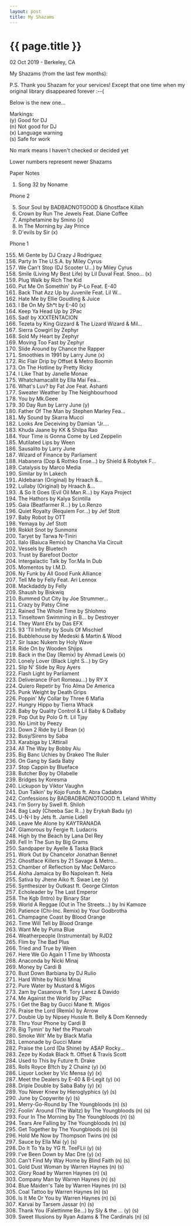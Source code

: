 ```yaml
---
layout: post
title: My Shazams
---
```


{{ page.title }}
================

<p class="meta">02 Oct 2019 - Berkeley, CA</p>

My Shazams (from the last few months):

P.S. Thank you Shazam for your services! Except that one time when my original library disappeared forever :--(

Below is the new one...

Markings:  
(y) Good for DJ  
(n) Not good for DJ  
(x) Language warning  
(s) Safe for work

No mark means I haven't checked or decided yet

Lower numbers represent newer Shazams

Paper Notes

1. Song 32 by Noname

Phone 2

5. Sour Soul by BADBADNOTGOOD & Ghostface Killah
4. Crown by Run The Jewels Feat. Diane Coffee
3. Amphetamine by Smino (x)
2. In The Morning by Jay Prince
1. D'evils by Sir (x)

Phone 1

155. Mi Gente by DJ Crazy J Rodriguez
154. Party In The U.S.A. by Miley Cyrus
153. We Can't Stop (DJ Scooter U...) by Miley Cyrus
152. Smile (Living My Best Life) by Lil Duval Feat. Snoo... (x)
151. Plug Walk by Rich The Kid
150. Put Me On Somethin' by P-Lo Feat. E-40
149. Back That Azz Up by Juvenile Feat. Lil W...
148. Hate Me by Ellie Goudling & Juice
147. I Be On My Sh\*t by E-40 (x)
146. Keep Ya Head Up by 2Pac
145. Sad! by XXXTENTACION
144. Tezeta by King Gizzard & The Lizard Wizard & Mil...
143. Sierra Cowgirl by Zephyr
142. Sold My Heart by Zephyr
141. Moving Too Fast by Zephyr
140. Slide Around by Chance the Rapper
139. Smoothies in 1991 by Larry June (x)
138. Ric Flair Drip by Offset & Metro Boomin
137. On The Hotline by Pretty Ricky
136. I Like That by Janelle Monae
135. Whatchamacallit by Ella Mai Fea...
134. What's Luv? by Fat Joe Feat. Ashanti
133. Sweater Weather by The Neighbourhood
132. You by Mk.Geee
131. 30 Day Run by Larry June (y)
130. Father Of The Man by Stephen Marley Fea...
129. My Sound by Skarra Mucci
128. Looks Are Deceiving by Damian "Jr....
127. Khuda Jaane by KK & Shilpa Rao
126. Your Time is Gonna Come by Led Zeppelin
125. Mutilated Lips by Ween
124. Sausalito by Larry June
123. Wizard of Finance by Parliament
122. Habanera (Dop & Rothko Ense...) by Shield & Robytek F...
121. Catalysis by Marco Media
120. Similar by In Lakech
119. Aldebaran (Original) by Hraach &...
118. Lullaby (Original) by Hraach &...
117. .& So It Goes (Evil Oil Man R...) by Kaya Project
116. The Hathors by Kalya Scintilla
115. Gaia (Beatfarmer R...) by Lo.Renzo
114. Quiet Royalty (Requiem For...) by Jef Stott
113. Baby Robot by OTT
112. Yemaya by Jef Stott
111. Rokkit Snot by Sunmonx
110. Taryet by Tarwa N-Tiniri
109. Ilalo (Baiuca Remix) by Chancha Via Circuit
108. Vessels by Bluetech
107. Trust by Barefoot Doctor
106. Intergalactic Talk by Tor.Ma In Dub
105. Momentos by I.M.D.
104. Ny Funk by All Good Funk Alliance
103. Tell Me by Felly Feat. Ari Lennox
102. Mackdaddy by Felly
101. Shaush by Biskwiq
100. Bummed Out City by Joe Strummer...
99. Crazy by Patsy Cline
98. Rained The Whole Time by Shlohmo
97. Tinseltown Swimming in B... by Destroyer
96. They Want Efx by Das EFX
95. 93 'Til Infinity by Souls Of Mischief
94. Bubblehouse by Medeski & Martin & Wood
93. Sir Isaac Nukem by Holy Wave
92. Ride On by Wooden Shjips
91. Back in the Day (Remix) by Ahmad Lewis (x)
90. Lonely Lover (Black Light S...) by Gry
89. Slip N' Slide by Roy Ayers
88. Flash Light by Parliament
87. Deliverance (Fort Romeau...) by RY X
86. Quiero Repetir by Trio Alma De America
85. Punk Weight by Death Grips
84. Poppin' My Collar by Three 6 Mafia
83. Hungry Hippo by Tierra Whack
82. Baby by Quality Control & Lil Baby & DaBaby
81. Pop Out by Polo G ft. Lil Tjay
80. No Limit by Peezy
79. Down 2 Ride by Lil Bean (x)
78. Busy/Sirens by Saba
77. Karabiga by L'Attirail
76. All The Way by Bobby Alu
75. Big Banc Uchies by Drakeo The Ruler
74. On Gang by Sada Baby
73. Stop Cappin by Blueface
72. Butcher Boy by Ollabelle
71. Bridges by Koresma
70. Lickupon by Viktor Vaughn
69. Dun Talkin' by Kojo Funds ft. Abra Cadabra
68. Confessions by BADBADBADNOTGOOD ft. Leland Whitty
67. I'm Sorry by Swell ft. Shiloh
66. Bag Lady (Cheeba Sac R...) by Erykah Badu (y)
65. U-N-I by Jets ft. Jamie Lidell
64. Leave Me Alone by KAYTRANADA
63. Glamorous by Fergie ft. Ludacris
62. High by the Beach by Lana Del Rey
61. Fell In The Sun by Big Grams
60. Sandpaper by Ayelle & Taska Black
59. Work Out by Chancelor Jonathan Bennet
58. Ghostface Killers by 21 Savage & Metro...
57. Chamber of Reflection by Mac DeMarco
56. Aloha Jamaica by Bo Napolean ft. Nela
55. Sativa by Jhene Aiko ft. Swae Lee (y)
54. Synthesizer by Outkast  ft. George Clinton
53. Echoleader by The Last Emperor
52. The Kgb (Intro) by Binary Star
51. World A Reggae (Out in The Streets...) by Ini Kamoze
50. Patience (Chi-Inc. Remix) by Your Godbrotha
49. Champagne Coast by Blood Orange
48. Time Will Tell by Blood Orange
47. Want Me by Puma Blue
46. Weatherpeople (Instrumental) by RJD2
45. Flim by The Bad Plus
44. Tried and True by Ween
43. Here We Go Again 1 Time by Whoosta
42. Anaconda by Nicki Minaj
41. Money by Cardi B
40. Bust Down Barbiana by DJ Rulio
39. Hard White by Nicki Minaj
38. Pure Water by Mustard & Migos
37. 2am by Casanova ft. Tory Lanez & Davido
36. Me Against the World by 2Pac
35. I Get the Bag by Gucci Mane ft. Migos
34. Praise the Lord (Remix) by Arrow
33. Double Up by Nipsey Hussle ft. Belly & Dom Kennedy
32. Thru Your Phone by Cardi B
31. Big Tymin' by Nef the Pharoah
30. Smoke Wit' Me by Black Mafia
29. Lemonade by Gucci Mane
28. Praise the Lord (Da Shine) by A$AP Rocky...
27. Zeze by Kodak Black ft. Offset & Travis Scott
26. Used to This by Future ft. Drake
25. Rolls Royce B!tch by 2 Chainz (y) (x)
24. Liquor Locker by Vic Mensa (y) (x)
23. Meet the Dealers by E-40 & B-Legit (y) (x)
22. Driple Double by Saba Baby (y) (x)
21. You Never Knew by Hieroglyphics (y) (s)
20. June by Copywrite (y) (s)
19. Merry-Go-Round by The Youngbloods (n) (s)
18. Foolin' Around (The Waltz) by The Youngbloods (n) (s)
17. Four In The Morning by The Youngbloods (n) (s)
16. Tears Are Falling by The Youngbloods (n) (s)
15. Get Together by The Youngbloods (n) (s)
14. Hold Me Now by Thompson Twins (n) (s)
13. Sauce by Ella Mai (y) (s)
12. Do It To Ya by YG ft. TeeFLii (y) (s)
11. I've Been Down by Mac Dre (y) (x)
10. Can't Find My Way Home by Blind Faith (n) (s)
9. Gold Dust Woman by Warren Haynes (n) (s)
8. Glory Road by Warren Haynes (n) (s)
7. Company Man by Warren Haynes (n) (s)
6. Blue Maiden's Tale by Warren Haynes (n) (s)
5. Coal Tattoo by Warren Haynes (n) (s)
4. Is It Me Or You by Warren Haynes (n) (s)
3. Karvai by Tarsem Jassar (n) (s)
2. Thank You (Falettinme Be...) by Sly & the ... (y) (s)
1. Sweet Illusions by Ryan Adams & The Cardinals (n) (s)